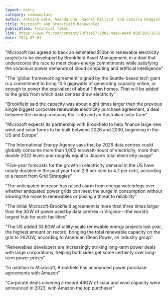 ```yaml
---
layout: entry
category: commonplace
author: Antoine Gara, Amanda Chu, Rachel Millard, and Camilla Hodgson
title: Microsoft and Brookfield Renewables
publication: Financial Times
link: https://www.ft.com/content/70f3ce57-1d02-4aa9-a94f-d8d728671672
date: 2024-05-03
---
```


"Microsoft has agreed to back an estimated $10bn in renewable electricity projects to be developed by Brookfield Asset Management, in a deal that underscores the race to meet clean-energy commitments while satisfying the voracious power demands of cloud computing and artificial intelligence"

"The 'global framework agreement' signed by the Seattle-based tech giant is a commitment to bring 10.5 gigawatts of generating capacity online, or enough to power the equivalent of about 1.8mn homes. That will be added to the grids from which data centres draw electricity"

"Brookfield said the capacity was about eight times larger than the previous single biggest corporate renewable electricity purchase agreement, a deal between the mining company Rio Tinto and an Australian solar farm"

"Microsoft expects its partnership with Brookfield to help finance large new wind and solar farms to be built between 2026 and 2030, beginning in the US and Europe"

"The International Energy Agency says that by 2026 data centres could globally consume more than 1,000 terawatt-hours of electricity, more than double 2022 levels and roughly equal to Japan’s total electricity usage"

"Five-year forecasts for the growth in electricity demand in the US have nearly doubled in the past year from 2.6 per cent to 4.7 per cent, according to a report from Grid Strategies"

"The anticipated increase has raised alarm from energy watchdogs over whether antiquated power grids can meet the surge in consumption without slowing the move to renewables or posing a threat to reliability"

"The initial Microsoft-Brookfield agreement is more than three times larger than the 3GW of power used by data centres in Virginia---the world’s largest hub for such facilities"

"The US added 33.8GW of utility-scale renewable energy projects last year, the highest amount on record, bringing the total renewable capacity on the grid to 262GW, according to American Clean Power, an industry group"

"Renewables developers are increasingly striking long-term power deals with large corporations, helping both sides get some certainty over long-term power prices"

"In addition to Microsoft, Brookfield has announced power purchase agreements with Amazon"

"Corporate deals covering a record 46GW of solar and wind capacity were announced in 2023, with Amazon the top purchaser"
